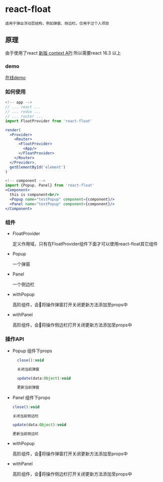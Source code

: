 # react-float

```
适用于弹出浮动层结构，例如弹窗、侧边栏。仅用于过个人项目
```

## 原理

由于使用了react [新版 context API](https://reactjs.org/docs/context.html#reactcreatecontext) 所以需要react 16.3 以上


### demo

[在线demo](https://8yw8287nq2.codesandbox.io/)

### 如何使用

``` jsx
<!-- app -->
// ... react ...
// ... redux ...
// ... router ...
import FloatProvider from 'react-float'

render(
  <Provider>
    <Router>
      <FloatProvider>
        <App/>
      </FloatProvider>
    </Router>
  </Provider>,
  getElementById('element')
)

<!-- component -->
import {Popup, Panel} from 'react-float'
<Component>
  this is component<br/>
  <Popup name="testPopup" component={component}/>
  <Panel name="testPopup" component={component}/>
</Component>
```

### 组件

- FloatProvider

  定义作用域，只有在FloatProvider组件下面才可以使用react-float其它组件

- Popup

  一个弹窗

- Panel

  一个侧边栏

- withPopup

  高阶组件，会将操作弹窗打开关闭更新方法添加至props中

- withPanel

  高阶组件，会将操作侧边栏打开关闭更新方法添加至props中

### 操作API

- Popup 组件下props

  ``` javascript
    close():void

    关闭当前弹窗

    update(data:Object):void

    更新当前弹窗
  ```

- Panel 组件下props

    ``` javascript
    close():void

    关闭当前侧边栏

    update(data:Object):void

    更新当前侧边栏
  ```

- withPopup

  高阶组件，会将操作弹窗打开关闭更新方法添加至props中

- withPanel

  高阶组件，会将操作侧边栏打开关闭更新方法添加至props中
